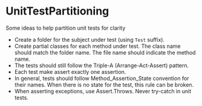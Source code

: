 # UnitTestPartitioning

Some ideas to help partition unit tests for clarity

- Create a folder for the subject under test (using `Test` suffix).
- Create partial classes for each method under test.  The class name should 
  match the folder name.  The file name should indicate the method name.
- The tests should still follow the Triple-A (Arrange-Act-Assert) pattern.
- Each test make assert exactly one assertion.
- In general, tests should follow Method_Assertion_State convention for their names.  When there is no state for the test, this rule can be broken.
- When asserting exceptions, use Assert.Throws.  Never try-catch in unit tests.
